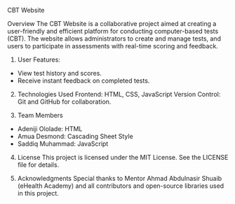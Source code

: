 CBT Website

Overview
The CBT Website is a collaborative project aimed at creating a user-friendly and efficient platform for conducting computer-based tests (CBT). 
The website allows administrators to create and manage tests, and users to participate in assessments with real-time scoring and feedback.

1. User Features:
- View test history and scores.
- Receive instant feedback on completed tests.

2. Technologies Used
Frontend: HTML, CSS, JavaScript
Version Control: Git and GitHub for collaboration.

3. Team Members
- Adeniji Ololade: HTML
- Amua Desmond: Cascading Sheet Style
- Saddiq Muhammad: JavaScript

4. License
This project is licensed under the MIT License. See the LICENSE file for details.

5. Acknowledgments
Special thanks to Mentor Ahmad Abdulnasir Shuaib (eHealth Academy) and all contributors and open-source libraries used in this project.



